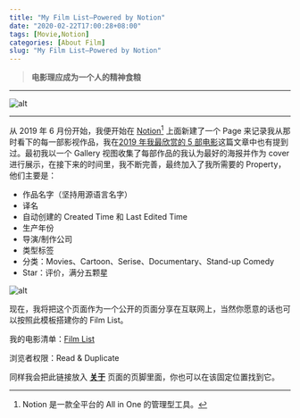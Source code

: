 ```yaml
---
title: "My Film List—Powered by Notion"
date: "2020-02-22T17:00:28+08:00"
tags: [Movie,Notion]
categories: [About Film]
slug: "My Film List—Powered by Notion"
---
```


> **电影理应成为一个人的精神食粮**

---

![alt](https://dawnblog-1300625500.cos.ap-guangzhou.myqcloud.com/images/20200222174431.jpg "Unsplash@ewitsoe")

---

从 2019 年 6 月份开始，我便开始在 [Notion](https://www.notion.so/product)[^1] 上面新建了一个 Page 来记录我从那时看下的每一部影视作品，我在[2019 年我最欣赏的 5 部电影](https://sailordawner.top/posts/5-movies-i-like-most-in-2019/)这篇文章中也有提到过。最初我以一个 Gallery 视图收集了每部作品的我认为最好的海报并作为 cover 进行展示，在接下来的时间里，我不断完善，最终加入了我所需要的 Property，他们主要是：

[^1]: Notion 是一款全平台的 All in One 的管理型工具。

- 作品名字（坚持用源语言名字）
- 译名
- 自动创建的 Created Time 和 Last Edited Time
- 生产年份
- 导演/制作公司
- 类型标签
- 分类：Movies、Cartoon、Serise、Documentary、Stand-up Comedy
- Star：评价，满分五颗星

![alt](https://dawnblog-1300625500.cos.ap-guangzhou.myqcloud.com/images/20200514212310.png "Film List")

现在，我将把这个页面作为一个公开的页面分享在互联网上，当然你愿意的话也可以按照此模板搭建你的 Film List。

我的电影清单：[Film List](https://www.notion.so/dawner/a56e04ba801344778e1293b2a4161c30?v=af98cf32a04b47fbbddffb41a3e11881)

浏览者权限：Read & Duplicate

同样我会把此链接放入 **[关于](https://dawner.top/about/)** 页面的页脚里面，你也可以在该固定位置找到它。
